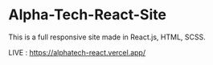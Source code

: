 # Alpha-Tech-React-Site
This is a full responsive site made in React.js, HTML, SCSS.

LIVE : https://alphatech-react.vercel.app/
